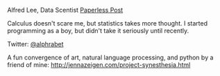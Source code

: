 Alfred Lee, Data Scentist [Paperless Post](http://www.paperlesspost.com/)

Calculus doesn't scare me, but statistics takes more thought. I started programming as a boy, but didn't take it seriously until recently.

Twitter: [@alphrabet](https://twitter.com/Alphrabet)

A fun convergence of art, natural language processing, and python by a friend of mine: http://jennazeigen.com/project-synesthesia.html

